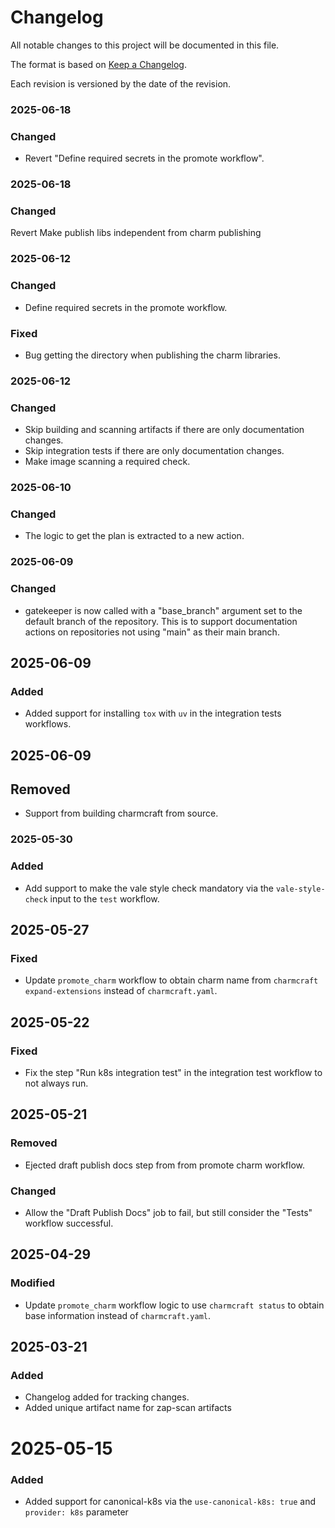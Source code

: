 # Changelog

All notable changes to this project will be documented in this file.

The format is based on [Keep a Changelog](https://keepachangelog.com/en/1.1.0/).

Each revision is versioned by the date of the revision.

### 2025-06-18

### Changed

- Revert "Define required secrets in the promote workflow".

### 2025-06-18

### Changed

Revert Make publish libs independent from charm publishing

### 2025-06-12

### Changed

- Define required secrets in the promote workflow.

### Fixed

- Bug getting the directory when publishing the charm libraries.

### 2025-06-12

### Changed

- Skip building and scanning artifacts if there are only documentation changes.
- Skip integration tests if there are only documentation changes.
- Make image scanning a required check.

### 2025-06-10

### Changed

- The logic to get the plan is extracted to a new action.

### 2025-06-09

### Changed

- gatekeeper is now called with a "base_branch" argument set to the default branch of the repository. This is to support documentation actions on repositories not using "main" as their main branch.

## 2025-06-09

### Added

- Added support for installing `tox` with `uv` in the integration tests workflows.

## 2025-06-09

## Removed

- Support from building charmcraft from source.

### 2025-05-30

### Added

- Add support to make the vale style check mandatory via the `vale-style-check` input to the `test` workflow.

## 2025-05-27

### Fixed

- Update `promote_charm` workflow to obtain charm name from `charmcraft expand-extensions` instead 
  of `charmcraft.yaml`.

## 2025-05-22

### Fixed

- Fix the step "Run k8s integration test" in the integration test workflow to not always run.

## 2025-05-21

### Removed

- Ejected draft publish docs step from from promote charm workflow.

### Changed

- Allow the "Draft Publish Docs" job to fail, but still consider the "Tests" workflow successful.

## 2025-04-29

### Modified

- Update `promote_charm` workflow logic to use `charmcraft status` to obtain base information instead of `charmcraft.yaml`.


## 2025-03-21

### Added

- Changelog added for tracking changes.
- Added unique artifact name for zap-scan artifacts

# 2025-05-15

### Added

- Added support for canonical-k8s via the `use-canonical-k8s: true` and `provider: k8s` parameter
